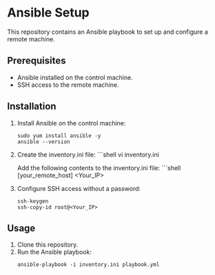 # Ansible Setup

This repository contains an Ansible playbook to set up and configure a remote machine.

## Prerequisites

- Ansible installed on the control machine.
- SSH access to the remote machine.

## Installation

   1. Install Ansible on the control machine:
   
      ```shell
      sudo yum install ansible -y
      ansible --version
   2. Create the inventory.ini file:
          ```shell
         vi inventory.ini

      Add the following contents to the inventory.ini file:
             ```shell
            [your_remote_host]
            <Your_IP>

   3. Configure SSH access without a password:
         ```shell
         ssh-keygen
         ssh-copy-id root@<Your_IP>

## Usage
1. Clone this repository.
2. Run the Ansible playbook:
   ```shell
   ansible-playbook -i inventory.ini playbook.yml
